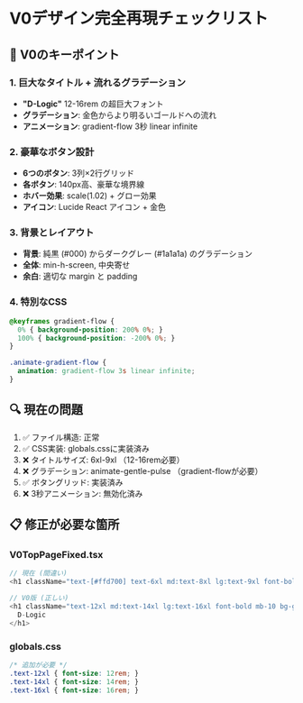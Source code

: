 # V0デザイン完全再現チェックリスト

## 🎯 V0のキーポイント

### 1. 巨大なタイトル + 流れるグラデーション
- **"D-Logic"** 12-16rem の超巨大フォント
- **グラデーション**: 金色からより明るいゴールドへの流れ
- **アニメーション**: gradient-flow 3秒 linear infinite

### 2. 豪華なボタン設計  
- **6つのボタン**: 3列×2行グリッド
- **各ボタン**: 140px高、豪華な境界線
- **ホバー効果**: scale(1.02) + グロー効果
- **アイコン**: Lucide React アイコン + 金色

### 3. 背景とレイアウト
- **背景**: 純黒 (#000) からダークグレー (#1a1a1a) のグラデーション
- **全体**: min-h-screen, 中央寄せ
- **余白**: 適切な margin と padding

### 4. 特別なCSS
```css
@keyframes gradient-flow {
  0% { background-position: 200% 0%; }
  100% { background-position: -200% 0%; }
}

.animate-gradient-flow {
  animation: gradient-flow 3s linear infinite;
}
```

## 🔍 現在の問題
1. ✅ ファイル構造: 正常
2. ✅ CSS実装: globals.cssに実装済み  
3. ❌ タイトルサイズ: 6xl-9xl （12-16rem必要）
4. ❌ グラデーション: animate-gentle-pulse （gradient-flowが必要）
5. ✅ ボタングリッド: 実装済み
6. ❌ 3秒アニメーション: 無効化済み

## 📋 修正が必要な箇所

### V0TopPageFixed.tsx
```typescript
// 現在 (間違い)
<h1 className="text-[#ffd700] text-6xl md:text-8xl lg:text-9xl font-bold mb-10 animate-gentle-pulse">D-Logic</h1>

// V0版 (正しい) 
<h1 className="text-12xl md:text-14xl lg:text-16xl font-bold mb-10 bg-gradient-to-r from-[#ffd700] to-[#ffed4e] bg-[length:400%_400%] animate-gradient-flow bg-clip-text text-transparent">
  D-Logic
</h1>
```

### globals.css
```css
/* 追加が必要 */
.text-12xl { font-size: 12rem; }
.text-14xl { font-size: 14rem; } 
.text-16xl { font-size: 16rem; }
```